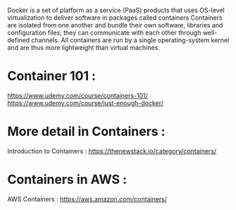 
Docker is a set of platform as a service (PaaS) products that uses OS-level virtualization to deliver software in packages called containers 
Containers are isolated from one another and bundle their own software, libraries and configuration files; they can communicate with each other through well-defined channels. All containers are run by a single operating-system kernel and are thus more lightweight than virtual machines.

Container 101  :                  
=============

https://www.udemy.com/course/containers-101/   
https://www.udemy.com/course/just-enough-docker/



More detail in Containers   :
=============================

Introduction to Containers :   https://thenewstack.io/category/containers/


Containers in AWS  :
=================

AWS Containers :   https://aws.amazon.com/containers/
